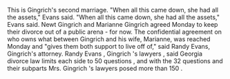 This is Gingrich's second marriage.
"When all this came down, she had all the assets," Evans said.
"When all this came down, she had all the assets," Evans said.
Newt Gingrich and Marianne Gingrich agreed Monday to keep their divorce out of a public arena - for now.
The confidential agreement on who owns what between Gingrich and his wife, Marianne, was reached Monday and "gives them both support to live off of," said Randy Evans, Gingrich's attorney.
Randy Evans , Gingrich 's lawyers , said Georgia divorce law limits each side to 50 questions , and with the 32 questions and their subparts Mrs. Gingrich 's lawyers posed more than 150 . 